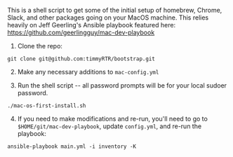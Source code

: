 This is a shell script to get some of the initial setup of homebrew, Chrome, Slack, and other packages going on your MacOS machine. This relies heavily on Jeff Geerling's Ansible playbook featured here: https://github.com/geerlingguy/mac-dev-playbook



1. Clone the repo: 

```git clone git@github.com:timmyRTR/bootstrap.git```

2. Make any necessary additions to `mac-config.yml`

3. Run the shell script -- all password prompts will be for your local sudoer password. 

```cd {directory_you_cloned_to}
./mac-os-first-install.sh
```

4. If you need to make modifications and re-run, you'll need to go to `$HOME/git/mac-dev-playbook`, update `config.yml`, and re-run the playbook:

```
ansible-playbook main.yml -i inventory -K
```
